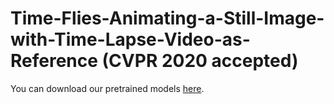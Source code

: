 # Time-Flies-Animating-a-Still-Image-with-Time-Lapse-Video-as-Reference (CVPR 2020 accepted)
You can download our pretrained models [here](https://drive.google.com/open?id=1Jn_uE3U5aW8TAGcA_pEr79MaeDYiD5re).
